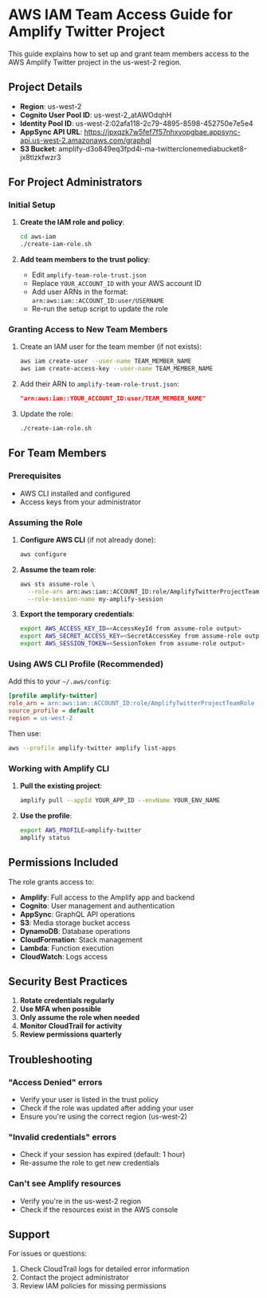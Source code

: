 # AWS IAM Team Access Guide for Amplify Twitter Project

This guide explains how to set up and grant team members access to the AWS Amplify Twitter project in the us-west-2 region.

## Project Details
- **Region**: us-west-2
- **Cognito User Pool ID**: us-west-2_atAWOdqhH
- **Identity Pool ID**: us-west-2:02afa118-2c79-4895-8598-452750e7e5e4
- **AppSync API URL**: https://jpxqzk7w5fef7f57nhxyopgbae.appsync-api.us-west-2.amazonaws.com/graphql
- **S3 Bucket**: amplify-d3o849eq3fpd4i-ma-twitterclonemediabucket8-jx8tlzkfwzr3

## For Project Administrators

### Initial Setup

1. **Create the IAM role and policy**:
   ```bash
   cd aws-iam
   ./create-iam-role.sh
   ```

2. **Add team members to the trust policy**:
   - Edit `amplify-team-role-trust.json`
   - Replace `YOUR_ACCOUNT_ID` with your AWS account ID
   - Add user ARNs in the format: `arn:aws:iam::ACCOUNT_ID:user/USERNAME`
   - Re-run the setup script to update the role

### Granting Access to New Team Members

1. Create an IAM user for the team member (if not exists):
   ```bash
   aws iam create-user --user-name TEAM_MEMBER_NAME
   aws iam create-access-key --user-name TEAM_MEMBER_NAME
   ```

2. Add their ARN to `amplify-team-role-trust.json`:
   ```json
   "arn:aws:iam::YOUR_ACCOUNT_ID:user/TEAM_MEMBER_NAME"
   ```

3. Update the role:
   ```bash
   ./create-iam-role.sh
   ```

## For Team Members

### Prerequisites
- AWS CLI installed and configured
- Access keys from your administrator

### Assuming the Role

1. **Configure AWS CLI** (if not already done):
   ```bash
   aws configure
   ```

2. **Assume the team role**:
   ```bash
   aws sts assume-role \
     --role-arn arn:aws:iam::ACCOUNT_ID:role/AmplifyTwitterProjectTeamRole \
     --role-session-name my-amplify-session
   ```

3. **Export the temporary credentials**:
   ```bash
   export AWS_ACCESS_KEY_ID=<AccessKeyId from assume-role output>
   export AWS_SECRET_ACCESS_KEY=<SecretAccessKey from assume-role output>
   export AWS_SESSION_TOKEN=<SessionToken from assume-role output>
   ```

### Using AWS CLI Profile (Recommended)

Add this to your `~/.aws/config`:

```ini
[profile amplify-twitter]
role_arn = arn:aws:iam::ACCOUNT_ID:role/AmplifyTwitterProjectTeamRole
source_profile = default
region = us-west-2
```

Then use:
```bash
aws --profile amplify-twitter amplify list-apps
```

### Working with Amplify CLI

1. **Pull the existing project**:
   ```bash
   amplify pull --appId YOUR_APP_ID --envName YOUR_ENV_NAME
   ```

2. **Use the profile**:
   ```bash
   export AWS_PROFILE=amplify-twitter
   amplify status
   ```

## Permissions Included

The role grants access to:
- **Amplify**: Full access to the Amplify app and backend
- **Cognito**: User management and authentication
- **AppSync**: GraphQL API operations
- **S3**: Media storage bucket access
- **DynamoDB**: Database operations
- **CloudFormation**: Stack management
- **Lambda**: Function execution
- **CloudWatch**: Logs access

## Security Best Practices

1. **Rotate credentials regularly**
2. **Use MFA when possible**
3. **Only assume the role when needed**
4. **Monitor CloudTrail for activity**
5. **Review permissions quarterly**

## Troubleshooting

### "Access Denied" errors
- Verify your user is listed in the trust policy
- Check if the role was updated after adding your user
- Ensure you're using the correct region (us-west-2)

### "Invalid credentials" errors
- Check if your session has expired (default: 1 hour)
- Re-assume the role to get new credentials

### Can't see Amplify resources
- Verify you're in the us-west-2 region
- Check if the resources exist in the AWS console

## Support

For issues or questions:
1. Check CloudTrail logs for detailed error information
2. Contact the project administrator
3. Review IAM policies for missing permissions